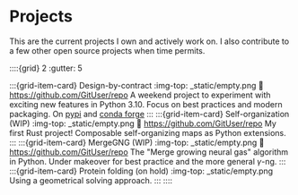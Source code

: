 # Projects

This are the current projects I own and actively work on. I also contribute to
a few other open source projects when time permits.


::::{grid} 2
:gutter: 5

:::{grid-item-card}  Design-by-contract
:img-top: _static/empty.png
:link: https://github.com/GitUser/repo
A weekend project to experiment with exciting new features
in Python 3.10. Focus on best practices and modern packaging.
On [pypi](https://pypi.org/project/design-by-contract/) and [conda forge](https://anaconda.org/conda-forge/design-by-contract)
:::
:::{grid-item-card}  Self-organization (WIP)
:img-top: _static/empty.png
:link: https://github.com/GitUser/repo
My first Rust project! Composable self-organizing maps
as Python extensions.
:::
:::{grid-item-card}  MergeGNG (WIP)
:img-top: _static/empty.png
:link: https://github.com/GitUser/repo
The "Merge growing neural gas" algorithm in Python. Under makeover for best practice and the more general $\gamma$-ng.
:::
:::{grid-item-card}  Protein folding (on hold)
:img-top: _static/empty.png
Using a geometrical solving approach.
:::
::::
